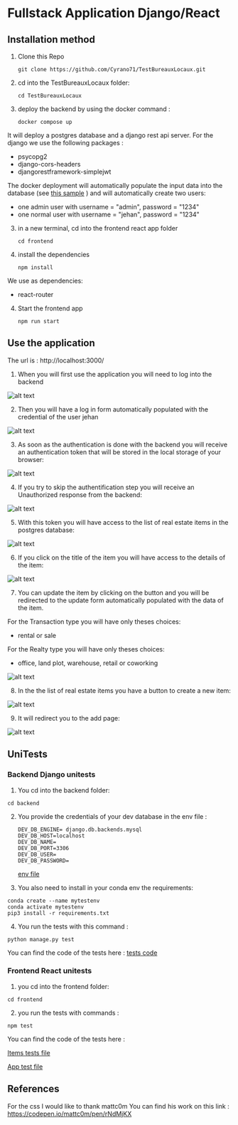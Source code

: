 # Fullstack Application Django/React

## Installation method

1. Clone this Repo

   `git clone https://github.com/Cyrano71/TestBureauxLocaux.git`

2. cd into the TestBureauxLocaux folder:

   `cd TestBureauxLocaux`
   
2. deploy the backend by using the docker command :

   `docker compose up`
   
It will deploy a postgres database and a django rest api server.
For the django we use the following packages :
- psycopg2
- django-cors-headers
- djangorestframework-simplejwt

The docker deployment will automatically populate the input data into the database (see [this sample](backend/api/fixtures/sample.json) )
and will automatically create two users:
- one admin user with username = "admin", password = "1234"
- one normal user with  username = "jehan", password = "1234"

3. in a new terminal, cd into the frontend react app folder

   `cd frontend`

4. install the dependencies

   `npm install`
   
We use as dependencies:
- react-router

4. Start the frontend app

   `npm run start`

## Use the application

The url is : http://localhost:3000/

1. When you will first use the application you will need to log into the backend

![alt text](assets/homepage_login.PNG)

2. Then you will have a log in form automatically populated with the credential of the user jehan

![alt text](assets/loginform.PNG)

3. As soon as the authentication is done with the backend you will receive an authentication token
that will be stored in the local storage of your browser:

![alt text](assets/localstorage.PNG)

4. If you try to skip the authentification step you will receive an Unauthorized response from the backend:

![alt text](assets/unauthorized.PNG)

5. With this token you will have access to the list of real estate items in the postgres database:

![alt text](assets/realestate_page.PNG)

6. If you click on the title of the item you will have access to the details of the item:

![alt text](assets/realestatedetail_page.PNG)

7. You can update the item by clicking on the button and you will be redirected to the update form
automatically populated with the data of the item. 

For the Transaction type you will have only theses choices:
- rental or sale

For the Realty type  you will have only theses choices:
- office, land plot, warehouse, retail or coworking

![alt text](assets/updateform_page.PNG)

8. In the the list of real estate items you have a button to create a new item:

![alt text](assets/realestate_page.PNG)

9. It will redirect you to the add page:

![alt text](assets/createform_page.PNG)

## UniTests

### Backend Django unitests

1. You cd into the backend folder:

 `cd backend`

2. You provide the credentials of your dev database in the env file :

   ```
   DEV_DB_ENGINE= django.db.backends.mysql
   DEV_DB_HOST=localhost
   DEV_DB_NAME=
   DEV_DB_PORT=3306
   DEV_DB_USER=
   DEV_DB_PASSWORD=
   ```

   [env file](backend/backend/.env)

3. You also need to install in your conda env the requirements:

 ```
 conda create --name mytestenv
 conda activate mytestenv
 pip3 install -r requirements.txt
 ```

4. You run the tests with this command :

 `python manage.py test`

You can find the code of the tests here : [tests code](backend/api/tests.py)

### Frontend React unitests

1. you cd into the frontend folder:

 `cd frontend`

2. you run the tests with commands :

 `npm test`

You can find the code of the tests here : 

[Items tests file](frontend/src/pages/Items.test.js)

[App test file](frontend/src/App.test.js)

## References

For the css I would like to thank mattc0m
You can find his work on this link : https://codepen.io/mattc0m/pen/rNdMjKX